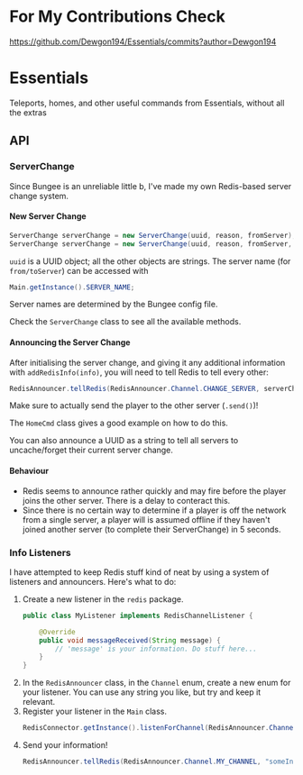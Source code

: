 # For My Contributions Check
https://github.com/Dewgon194/Essentials/commits?author=Dewgon194
# Essentials
Teleports, homes, and other useful commands from Essentials, without all the extras

## API
### ServerChange
Since Bungee is an unreliable little b, I've made my own Redis-based server change system.
#### New Server Change
```java
ServerChange serverChange = new ServerChange(uuid, reason, fromServer);
ServerChange serverChange = new ServerChange(uuid, reason, fromServer, toServer);
```
`uuid` is a UUID object; all the other objects are strings. The server name (for `from/toServer`) can be accessed with
```java
Main.getInstance().SERVER_NAME;
```
Server names are determined by the Bungee config file.

Check the `ServerChange` class to see all the available methods.

#### Announcing the Server Change
After initialising the server change, and giving it any additional information with `addRedisInfo(info)`, you will need
to tell Redis to tell every other:
```java
RedisAnnouncer.tellRedis(RedisAnnouncer.Channel.CHANGE_SERVER, serverChange.toString());
```
Make sure to actually send the player to the other server (`.send()`)!

The `HomeCmd` class gives a good example on how to do this.

You can also announce a UUID as a string to tell all servers to uncache/forget their current server change.

#### Behaviour
- Redis seems to announce rather quickly and may fire before the player joins the other server. There is a delay to
conteract this.
- Since there is no certain way to determine if a player is off the network from a single server, a player will is
assumed offline if they haven't joined another server (to complete their ServerChange) in 5 seconds. 

### Info Listeners
I have attempted to keep Redis stuff kind of neat by using a system of listeners and announcers. Here's what to do:
1. Create a new listener in the `redis` package.
    ```java
    public class MyListener implements RedisChannelListener {
    
        @Override
        public void messageReceived(String message) {
            // 'message' is your information. Do stuff here...
        }
    }
    ```
2. In the `RedisAnnouncer` class, in the `Channel` enum, create a new enum for your listener. You can use any string you
like, but try and keep it relevant. 
3. Register your listener in the `Main` class.
    ```java
    RedisConnector.getInstance().listenForChannel(RedisAnnouncer.Channel.MY_CHANNEL.getChannel(), new MyListener());
    ```
4. Send your information!
    ```java
    RedisAnnouncer.tellRedis(RedisAnnouncer.Channel.MY_CHANNEL, "someInformation");
    ```
